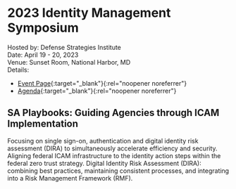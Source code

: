 # 2023 Identity Management Symposium
Hosted by: Defense Strategies Institute<br>
Date: April 19 - 20, 2023<br>
Venue: Sunset Room, National Harbor, MD<br>
Details: 
- [Event Page](https://identitymanagement.dsigroup.org/){:target="_blank"}{:rel="noopener noreferrer"} 
- [Agenda](https://identitymanagement.dsigroup.org/wp-content/uploads/2011/05/IDM-23-Agenda-6.pdf){:target="_blank"}{:rel="noopener noreferrer"} 

## SA Playbooks: Guiding Agencies through ICAM Implementation 
Focusing on single sign-on, authentication and digital identity risk assessment (DIRA) to simultaneously accelerate efficiency and security. Aligning federal ICAM infrastructure to the identity action steps within the federal zero trust strategy. Digital Identity Risk Assessment (DIRA): combining best practices, maintaining consistent processes, and integrating into a Risk Management Framework (RMF).